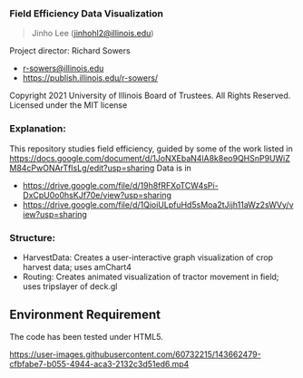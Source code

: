 ### Field Efficiency Data Visualization ###
> Jinho Lee (jinhohl2@illinois.edu)

Project director: Richard Sowers
* <r-sowers@illinois.edu>
* <https://publish.illinois.edu/r-sowers/>

Copyright 2021 University of Illinois Board of Trustees. All Rights Reserved. Licensed under the MIT license

### Explanation:
This repository studies field efficiency, guided by some of the work listed in <https://docs.google.com/document/d/1JoNXEbaN4lA8k8eo9QHSnP9UWiZM84cPwONArTfIsLg/edit?usp=sharing>
Data is in 
*  <https://drive.google.com/file/d/19h8fRFXoTCW4sPi-DxCpU0o0hsKJf70e/view?usp=sharing>
* <https://drive.google.com/file/d/1QioiULpfuHd5sMoa2tJijh11aWz2sWVy/view?usp=sharing>

### Structure:
* HarvestData: Creates a user-interactive graph visualization of crop harvest data; uses amChart4
* Routing: Creates animated visualization of tractor movement in field; uses tripslayer of deck.gl

## Environment Requirement
The code has been tested under HTML5.

https://user-images.githubusercontent.com/60732215/143662479-cfbfabe7-b055-4944-aca3-2132c3d51ed6.mp4

